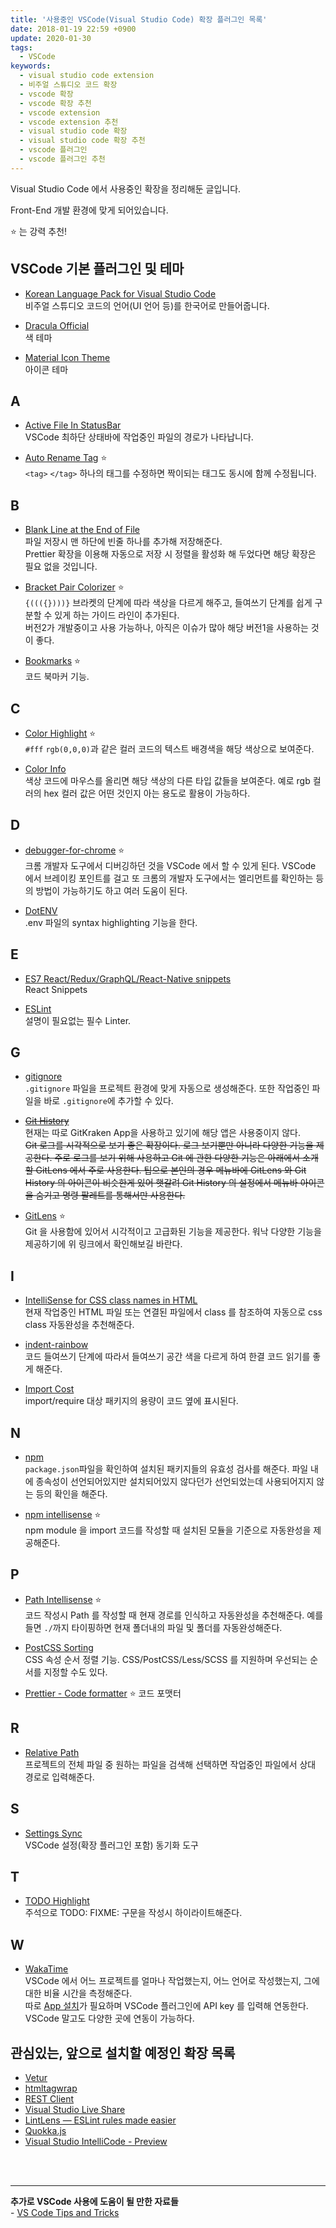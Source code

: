 ```yaml
---
title: '사용중인 VSCode(Visual Studio Code) 확장 플러그인 목록'
date: 2018-01-19 22:59 +0900
update: 2020-01-30
tags:
  - VSCode
keywords:
  - visual studio code extension
  - 비주얼 스튜디오 코드 확장
  - vscode 확장
  - vscode 확장 추천
  - vscode extension
  - vscode extension 추천
  - visual studio code 확장
  - visual studio code 확장 추천
  - vscode 플러그인
  - vscode 플러그인 추천
---
```


Visual Studio Code 에서 사용중인 확장을 정리해둔 글입니다.

Front-End 개발 환경에 맞게 되어있습니다.

:star: 는 강력 추천!

## VSCode 기본 플러그인 및 테마

- [Korean Language Pack for Visual Studio Code](https://marketplace.visualstudio.com/items?itemName=MS-CEINTL.vscode-language-pack-ko)  
  비주얼 스튜디오 코드의 언어(UI 언어 등)를 한국어로 만들어줍니다.

- [Dracula Official](https://marketplace.visualstudio.com/items?itemName=dracula-theme.theme-dracula)  
  색 테마

- [Material Icon Theme](https://marketplace.visualstudio.com/items?itemName=PKief.material-icon-theme)  
  아이콘 테마

## A

- [Active File In StatusBar](https://marketplace.visualstudio.com/items?itemName=RoscoP.ActiveFileInStatusBar)  
  VSCode 최하단 상태바에 작업중인 파일의 경로가 나타납니다.

- [Auto Rename Tag](https://marketplace.visualstudio.com/items?itemName=formulahendry.auto-rename-tag) :star:  
  `<tag>` `</tag>` 하나의 태그를 수정하면 짝이되는 태그도 동시에 함께 수정됩니다.

## B

- [Blank Line at the End of File](https://marketplace.visualstudio.com/items?itemName=riccardoNovaglia.missinglineendoffile)  
  파일 저장시 맨 하단에 빈줄 하나를 추가해 저장해준다.  
  Prettier 확장을 이용해 자동으로 저장 시 정렬을 활성화 해 두었다면 해당 확장은 필요 없을 것입니다.

- [Bracket Pair Colorizer](https://marketplace.visualstudio.com/items?itemName=CoenraadS.bracket-pair-colorizer) :star:  
  `{((({})))}` 브라켓의 단계에 따라 색상을 다르게 해주고, 들여쓰기 단계를 쉽게 구분할 수 있게 하는 가이드 라인이 추가된다.  
  버전2가 개발중이고 사용 가능하나, 아직은 이슈가 많아 해당 버전1을 사용하는 것이 좋다.

- [Bookmarks](https://marketplace.visualstudio.com/items?itemName=alefragnani.Bookmarks) :star:  
  코드 북마커 기능.

## C

- [Color Highlight](https://marketplace.visualstudio.com/items?itemName=naumovs.color-highlight) :star:  
  `#fff` `rgb(0,0,0)`과 같은 컬러 코드의 텍스트 배경색을 해당 색상으로 보여준다.

- [Color Info](https://marketplace.visualstudio.com/items?itemName=bierner.color-info)  
  색상 코드에 마우스를 올리면 해당 색상의 다른 타입 값들을 보여준다. 예로 rgb 컬러의 hex 컬러 값은 어떤 것인지 아는 용도로 활용이 가능하다.

## D

- [debugger-for-chrome](https://marketplace.visualstudio.com/items?itemName=msjsdiag.debugger-for-chrome) :star:  
  크롬 개발자 도구에서 디버깅하던 것을 VSCode 에서 할 수 있게 된다. VSCode 에서 브레이킹 포인트를 걸고 또 크롬의 개발자 도구에서는 엘리먼트를 확인하는 등의 방법이 가능하기도 하고 여러 도움이 된다.

- [DotENV](https://marketplace.visualstudio.com/items?itemName=mikestead.dotenv)  
  .env 파일의 syntax highlighting 기능을 한다.

## E

- [ES7 React/Redux/GraphQL/React-Native snippets](https://marketplace.visualstudio.com/items?itemName=dsznajder.es7-react-js-snippets)  
  React Snippets

- [ESLint](https://marketplace.visualstudio.com/items?itemName=dbaeumer.vscode-eslint)  
  설명이 필요없는 필수 Linter.

## G

- [gitignore](https://marketplace.visualstudio.com/items?itemName=codezombiech.gitignore)  
  `.gitignore` 파일을 프로젝트 환경에 맞게 자동으로 생성해준다. 또한 작업중인 파일을 바로 `.gitignore`에 추가할 수 있다.

- ~~[Git History](https://marketplace.visualstudio.com/items?itemName=donjayamanne.githistory)~~  
  현재는 따로 GitKraken App을 사용하고 있기에 해당 앱은 사용중이지 않다.  
  ~~Git 로그를 시각적으로 보기 좋은 확장이다. 로그 보기뿐만 아니라 다양한 기능을 제공한다. 주로 로그를 보기 위해 사용하고 Git 에 관한 다양한 기능은 아래에서 소개할 GitLens 에서 주로 사용한다. 팁으로 본인의 경우 메뉴바에 GitLens 와 Git History 의 아이콘이 비슷한게 있어 햇갈려 Git History 의 설정에서 메뉴바 아이콘을 숨기고 명령 팔레트를 통해서만 사용한다.~~

- [GitLens](https://marketplace.visualstudio.com/items?itemName=eamodio.gitlens) :star:  
  Git 을 사용함에 있어서 시각적이고 고급화된 기능을 제공한다. 워낙 다양한 기능을 제공하기에 위 링크에서 확인해보길 바란다.

## I

- [IntelliSense for CSS class names in HTML](https://marketplace.visualstudio.com/items?itemName=Zignd.html-css-class-completion)  
  현재 작업중인 HTML 파일 또는 연결된 파일에서 class 를 참조하여 자동으로 css class 자동완성을 추천해준다.

- [indent-rainbow](https://marketplace.visualstudio.com/items?itemName=oderwat.indent-rainbow)  
  코드 들여쓰기 단계에 따라서 들여쓰기 공간 색을 다르게 하여 한결 코드 읽기를 좋게 해준다.

- [Import Cost](https://marketplace.visualstudio.com/items?itemName=wix.vscode-import-cost)  
  import/require 대상 패키지의 용량이 코드 옆에 표시된다.

## N

- [npm](https://marketplace.visualstudio.com/items?itemName=eg2.vscode-npm-script)  
  `package.json`파일을 확인하여 설치된 패키지들의 유효성 검사를 해준다. 파일 내에 종속성이 선언되어있지만 설치되어있지 않다던가 선언되었는데 사용되어지지 않는 등의 확인을 해준다.

- [npm intellisense](https://marketplace.visualstudio.com/items?itemName=christian-kohler.npm-intellisense) :star:  
  npm module 을 import 코드를 작성할 때 설치된 모듈을 기준으로 자동완성을 제공해준다.

## P

- [Path Intellisense](https://gist.github.com/junhobaik/439c68e2f969c86b06bf8a030172e300) :star:  
  코드 작성시 Path 를 작성할 때 현재 경로를 인식하고 자동완성을 추천해준다. 예를들면 `./`까지 타이핑하면 현재 폴더내의 파일 및 폴더를 자동완성해준다.

- [PostCSS Sorting](https://marketplace.visualstudio.com/items?itemName=mrmlnc.vscode-postcss-sorting)  
  CSS 속성 순서 정렬 기능. CSS/PostCSS/Less/SCSS 를 지원하며 우선되는 순서를 지정할 수도 있다.

- [Prettier - Code formatter](https://marketplace.visualstudio.com/items?itemName=esbenp.prettier-vscode) :star:
  코드 포맷터

## R

- [Relative Path](https://marketplace.visualstudio.com/items?itemName=jakob101.RelativePath)  
  프로젝트의 전체 파일 중 원하는 파일을 검색해 선택하면 작업중인 파일에서 상대 경로로 입력해준다.

## S

- [Settings Sync](https://marketplace.visualstudio.com/items?itemName=Shan.code-settings-sync)  
  VSCode 설정(확장 플러그인 포함) 동기화 도구

## T

- [TODO Highlight](https://marketplace.visualstudio.com/items?itemName=wayou.vscode-todo-highlight)  
  주석으로 TODO: FIXME: 구문을 작성시 하이라이트해준다.

## W

- [WakaTime](https://marketplace.visualstudio.com/items?itemName=WakaTime.vscode-wakatime)  
  VSCode 에서 어느 프로젝트를 얼마나 작업했는지, 어느 언어로 작성했는지, 그에 대한 비율 시간을 측정해준다.  
  따로 [App 설치](https://wakatime.com/)가 필요하며 VSCode 플러그인에 API key 를 입력해 연동한다. VSCode 말고도 다양한 곳에 연동이 가능하다.

## 관심있는, 앞으로 설치할 예정인 확장 목록

- [Vetur](https://marketplace.visualstudio.com/items?itemName=octref.vetur)
- [htmltagwrap](https://marketplace.visualstudio.com/items?itemName=bradgashler.htmltagwrap)
- [REST Client](https://marketplace.visualstudio.com/items?itemName=humao.rest-client)
- [Visual Studio Live Share](https://visualstudio.microsoft.com/ko/services/live-share/)
- [LintLens — ESLint rules made easier](https://marketplace.visualstudio.com/items?itemName=ghmcadams.lintlens)
- [Quokka.js](https://marketplace.visualstudio.com/items?itemName=WallabyJs.quokka-vscode)
- [Visual Studio IntelliCode - Preview](https://marketplace.visualstudio.com/items?itemName=VisualStudioExptTeam.vscodeintellicode)

<br/><br/>

---

**추가로 VSCode 사용에 도움이 될 만한 자료들**  
\- [VS Code Tips and Tricks](https://github.com/Microsoft/vscode-tips-and-tricks?wt.mc_id=DX_881390#extension-recommendations)
